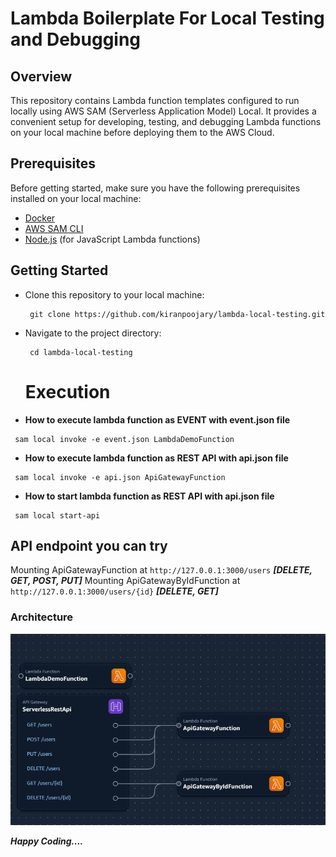 # Lambda Boilerplate For Local Testing and Debugging

## Overview

This repository contains Lambda function templates configured to run locally using AWS SAM (Serverless Application Model) Local. It provides a convenient setup for developing, testing, and debugging Lambda functions on your local machine before deploying them to the AWS Cloud.

## Prerequisites

Before getting started, make sure you have the following prerequisites installed on your local machine:

- [Docker](https://www.docker.com/products/docker-desktop/)
- [AWS SAM CLI](https://docs.aws.amazon.com/serverless-application-model/latest/developerguide/serverless-sam-cli-install.html)
- [Node.js](https://nodejs.org/) (for JavaScript Lambda functions)

## Getting Started

- Clone this repository to your local machine:

  ```
   git clone https://github.com/kiranpoojary/lambda-local-testing.git
  ```

- Navigate to the project directory:

  ```
   cd lambda-local-testing
  ```

  # Execution

- **How to execute lambda function as EVENT with event.json file**

```
 sam local invoke -e event.json LambdaDemoFunction
```

- **How to execute lambda function as REST API with api.json file**

```
 sam local invoke -e api.json ApiGatewayFunction
```

- **How to start lambda function as REST API with api.json file**

```
 sam local start-api
```

## API endpoint you can try

Mounting ApiGatewayFunction at `http://127.0.0.1:3000/users` **_[DELETE, GET, POST, PUT]_**
Mounting ApiGatewayByIdFunction at `http://127.0.0.1:3000/users/{id}` **_[DELETE, GET]_**

### Architecture

![1708325309588](image/README/1708325309588.png)

**_Happy Coding...._**
